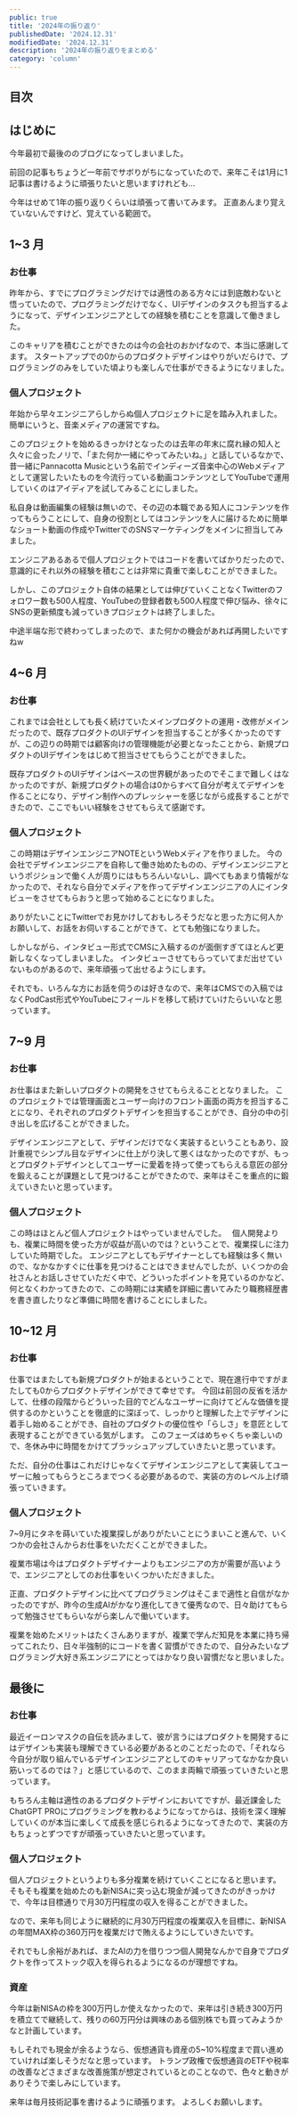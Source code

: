 ```yaml
---
public: true
title: '2024年の振り返り'
publishedDate: '2024.12.31'
modifiedDate: '2024.12.31'
description: '2024年の振り返りをまとめる'
category: 'column'
---
```


## 目次

## はじめに

今年最初で最後ののブログになってしまいました。

前回の記事もちょうど一年前でサボりがちになっていたので、来年こそは1月に1記事は書けるように頑張りたいと思いますけれども…

今年はせめて1年の振り返りくらいは頑張って書いてみます。
正直あんまり覚えていないんですけど、覚えている範囲で。

## 1~3 月

### お仕事

昨年から、すでにプログラミングだけでは適性のある方々には到底敵わないと悟っていたので、プログラミングだけでなく、UIデザインのタスクも担当するようになって、デザインエンジニアとしての経験を積むことを意識して働きました。

このキャリアを積むことができたのは今の会社のおかげなので、本当に感謝してます。
スタートアップでの0からのプロダクトデザインはやりがいだらけで、プログラミングのみをしていた頃よりも楽しんで仕事ができるようになリました。

### 個人プロジェクト

年始から早々エンジニアらしからぬ個人プロジェクトに足を踏み入れました。
簡単にいうと、音楽メディアの運営ですね。

このプロジェクトを始めるきっかけとなったのは去年の年末に腐れ縁の知人と久々に会ったノリで、「また何か一緒にやってみたいね。」と話しているなかで、昔一緒にPannacotta Musicという名前でインディーズ音楽中心のWebメディアとして運営したいたものを今流行っている動画コンテンツとしてYouTubeで運用していくのはアイディアを試してみることにしました。

私自身は動画編集の経験は無いので、その辺の本職である知人にコンテンツを作ってもらうことにして、自身の役割としてはコンテンツを人に届けるために簡単なショート動画の作成やTwitterでのSNSマーケティングをメインに担当してみました。

エンジニアあるあるで個人プロジェクトではコードを書いてばかりだったので、意識的にそれ以外の経験を積むことは非常に貴重で楽しむことができました。

しかし、このプロジェクト自体の結果としては伸びていくことなくTwitterのフォロワー数も500人程度、YouTubeの登録者数も500人程度で伸び悩み、徐々にSNSの更新頻度も減っていきプロジェクトは終了しました。

中途半端な形で終わってしまったので、また何かの機会があれば再開したいですねw

## 4~6 月

### お仕事

これまでは会社としても長く続けていたメインプロダクトの運用・改修がメインだったので、既存プロダクトのUIデザインを担当することが多くかったのですが、この辺りの時期では顧客向けの管理機能が必要となったことから、新規プロダクトのUIデザインをはじめて担当させてもらうことができました。

既存プロダクトのUIデザインはベースの世界観があったのでそこまで難しくはなかったのですが、新規プロダクトの場合は0からすべて自分が考えてデザインを作ることになり、デザイン制作へのプレッシャーを感じながら成長することができたので、ここでもいい経験をさせてもらえて感謝です。

### 個人プロジェクト

この時期はデザインエンジニアNOTEというWebメディアを作りました。
今の会社でデザインエンジニアを自称して働き始めたものの、デザインエンジニアというポジションで働く人が周りにはもちろんいないし、調べてもあまり情報がなかったので、それなら自分でメディアを作ってデザインエンジニアの人にインタビューをさせてもらおうと思って始めることになりました。

ありがたいことにTwitterでお見かけしておもしろそうだなと思った方に何人かお願いして、お話をお伺いすることができて、とても勉強になりました。

しかしながら、インタビュー形式でCMSに入稿するのが面倒すぎてほとんど更新しなくなってしまいました。
インタビューさせてもらっていてまだ出せていないものがあるので、来年頑張って出せるようにします。

それでも、いろんな方にお話を伺うのは好きなので、来年はCMSでの入稿ではなくPodCast形式やYouTubeにフィールドを移して続けていけたらいいなと思っています。

## 7~9 月

### お仕事

お仕事はまた新しいプロダクトの開発をさせてもらえることとなりました。
このプロジェクトでは管理画面とユーザー向けのフロント画面の両方を担当することになり、それぞれのプロダクトデザインを担当することができ、自分の中の引き出しを広げることができました。

デザインエンジニアとして、デザインだけでなく実装するということもあり、設計重視でシンプル目なデザインに仕上がり決して悪くはなかったのですが、もっとプロダクトデザインとしてユーザーに愛着を持って使ってもらえる意匠の部分を鍛えることが課題として見つけることができたので、来年はそこを重点的に鍛えていきたいと思っています。

### 個人プロジェクト

この時はほとんど個人プロジェクトはやっていませんでした。　
個人開発よりも、複業に時間を使った方が収益が高いのでは？ということで、複業探しに注力していた時期でした。
エンジニアとしてもデザイナーとしても経験は多く無いので、なかなかすぐに仕事を見つけることはできませんでしたが、いくつかの会社さんとお話しさせていただく中で、どういったポイントを見ているのかなど、何となくわかってきたので、この時期には実績を詳細に書いてみたり職務経歴書を書き直したりなど準備に時間を書けることにしました。

## 10~12 月

### お仕事

仕事ではまたしても新規プロダクトが始まるということで、現在進行中ですがまたしても0からプロダクトデザインができて幸せです。
今回は前回の反省を活かして、仕様の段階からどういった目的でどんなユーザーに向けてどんな価値を提供するのかということを徹底的に深ぼって、しっかりと理解した上でデザインに着手し始めることができ、自社のプロダクトの優位性や「らしさ」を意匠として表現することができている気がします。
このフェーズはめちゃくちゃ楽しいので、冬休み中に時間をかけてブラッシュアップしていきたいと思っています。

ただ、自分の仕事はこれだけじゃなくてデザインエンジニアとして実装してユーザーに触ってもらうところまでつくる必要があるので、実装の方のレベル上げ頑張っていきます。

### 個人プロジェクト

7~9月にタネを蒔いていた複業探しがありがたいことにうまいこと進んで、いくつかの会社さんからお仕事をいただくことができました。

複業市場は今はプロダクトデザイナーよりもエンジニアの方が需要が高いようで、エンジニアとしてのお仕事をいくつかいただきました。

正直、プロダクトデザインに比べてプログラミングはそこまで適性と自信がなかったのですが、昨今の生成AIがかなり進化してきて優秀なので、日々助けてもらって勉強させてもらいながら楽しんで働いています。

複業を始めたメリットはたくさんありますが、複業で学んだ知見を本業に持ち帰ってこれたり、日々半強制的にコードを書く習慣ができたので、自分みたいなプログラミング大好き系エンジニアにとってはかなり良い習慣だなと思いました。

## 最後に

### お仕事

最近イーロンマスクの自伝を読みまして、彼が言うにはプロダクトを開発するにはデザインも実装も理解できている必要があるとのことだったので、「それなら今自分が取り組んでいるデザインエンジニアとしてのキャリアってなかなか良い筋いってるのでは？」と感じているので、このまま両輪で頑張っていきたいと思っています。

もちろん主軸は適性のあるプロダクトデザインにおいてですが、最近課金したChatGPT PROにプログラミングを教わるようになってからは、技術を深く理解していくのが本当に楽しくて成長を感じられるようになってきたので、実装の方もちょっとずつですが頑張っていきたいと思っています。

### 個人プロジェクト

個人プロジェクトというよりも多分複業を続けていくことになると思います。
そもそも複業を始めたのも新NISAに突っ込む現金が減ってきたのがきっかけで、今年は目標通りで月30万円程度の収入を得ることができました。

なので、来年も同じように継続的に月30万円程度の複業収入を目標に、新NISAの年間MAX枠の360万円を複業だけで賄えるようにしていきたいです。

それでもし余裕があれば、またAIの力を借りつつ個人開発なんかで自身でプロダクトを作ってストック収入を得られるようになるのが理想ですね。

### 資産

今年は新NISAの枠を300万円しか使えなかったので、来年は引き続き300万円を積立てで継続して、残りの60万円分は興味のある個別株でも買ってみようかなと計画しています。

もしそれでも現金が余るようなら、仮想通貨も資産の5~10%程度まで買い進めていければ楽しそうだなと思っています。
トランプ政権で仮想通貨のETFや税率の改善などさまざまな改善施策が想定されているとのことなので、色々と動きがありそうで楽しみにしています。

来年は毎月技術記事を書けるように頑張ります。
よろしくお願いします。
